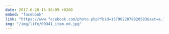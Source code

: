 ```yaml
---
date: 2017-6-20 15:38:09 +0200
embed: "facebook"
link: "https://www.facebook.com/photo.php?fbid=1379622878820583&set=a.186584311457785.39690.100003186531392&type=3&theater"
img: "/img/life/00341_item.md.jpg"
---
```


